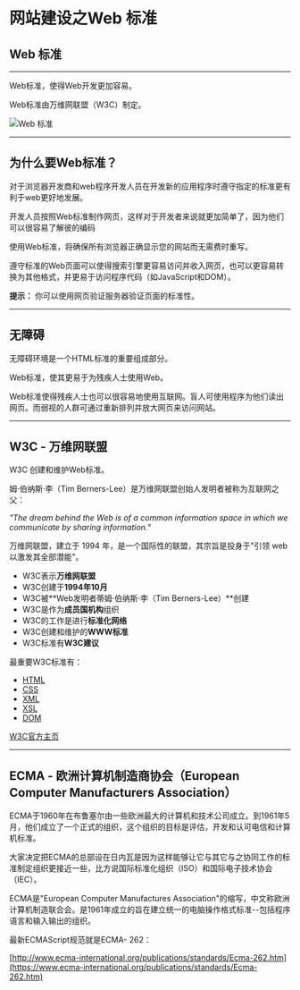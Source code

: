 # 网站建设之Web 标准

## Web 标准

------

Web标准，使得Web开发更加容易。

Web标准由万维网联盟（W3C）制定。

![Web 标准](https://atts.w3cschool.cn/attachments/day_161213/201612131500124345.png)

------

## 为什么要Web标准？

对于浏览器开发商和web程序开发人员在开发新的应用程序时遵守指定的标准更有利于web更好地发展。

开发人员按照Web标准制作网页，这样对于开发者来说就更加简单了，因为他们可以很容易了解彼的编码

使用Web标准，将确保所有浏览器正确显示您的网站而无需费时重写。

遵守标准的Web页面可以使得搜索引擎更容易访问并收入网页，也可以更容易转换为其他格式，并更易于访问程序代码（如JavaScript和DOM）。

**提示：** 你可以使用网页验证服务器验证页面的标准性。

------

## 无障碍

无障碍环境是一个HTML标准的重要组成部分。

Web标准，使其更易于为残疾人士使用Web。

Web标准使得残疾人士也可以很容易地使用互联网。盲人可使用程序为他们读出网页。而弱视的人群可通过重新排列并放大网页来访问网站。

------

## W3C - 万维网联盟

W3C 创建和维护Web标准。

姆·伯纳斯·李（Tim Berners-Lee）是万维网联盟创始人发明者被称为互联网之父：

*"The dream behind the Web is of a common information space in which we communicate by sharing information."*

万维网联盟，建立于 1994 年，是一个国际性的联盟，其宗旨是投身于"引领 web 以激发其全部潜能"。

- W3C表示**万维网联盟**
- W3C创建于**1994年10月**
- W3C被**Web发明者蒂姆·伯纳斯·李（Tim Berners-Lee）**创建
- W3C是作为**成员国机构**组织
- W3C的工作是进行**标准化网络**
- W3C创建和维护的**WWW标准**
- W3C标准有**W3C建议**

最重要W3C标准有：

- [HTML](https://www.w3cschool.cn/html/html-tutorial.html)
- [CSS](https://www.w3cschool.cn/css/css-tutorial.html)
- [XML](https://www.w3cschool.cn/xml/)
- [XSL](https://www.w3cschool.cn/xsl/)
- [DOM](https://www.w3cschool.cn/xmldom/xmldom-dom-tutorialjpkc1t5e.html)

[W3C官方主页](https://www.w3.org/)

------

## ECMA - 欧洲计算机制造商协会（European Computer Manufacturers Association）

ECMA于1960年在布鲁塞尔由一些欧洲最大的计算机和技术公司成立。到1961年5月，他们成立了一个正式的组织，这个组织的目标是评估，开发和认可电信和计算机标准。

大家决定把ECMA的总部设在日内瓦是因为这样能够让它与其它与之协同工作的标准制定组织更接近一些，比方说国际标准化组织（ISO）和国际电子技术协会（IEC）。



ECMA是"European Computer Manufactures Association"的缩写，中文称欧洲计算机制造联合会。是1961年成立的旨在建立统一的电脑操作格式标准--包括程序语言和输入输出的组织。



最新ECMAScript规范就是ECMA- 262：

[http://www.ecma-international.org/publications/standards/Ecma-262.htm](https://www.ecma-international.org/publications/standards/Ecma-262.htm)